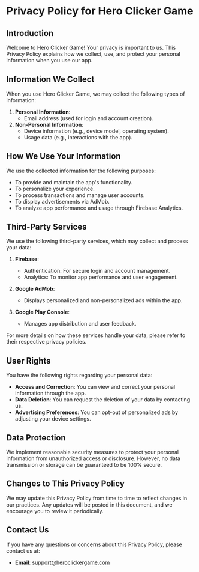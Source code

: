
# Privacy Policy for Hero Clicker Game

## Introduction

Welcome to Hero Clicker Game! Your privacy is important to us. This Privacy Policy explains how we collect, use, and protect your personal information when you use our app.

## Information We Collect

When you use Hero Clicker Game, we may collect the following types of information:

1. **Personal Information**: 
   - Email address (used for login and account creation).
2. **Non-Personal Information**:
   - Device information (e.g., device model, operating system).
   - Usage data (e.g., interactions with the app).

## How We Use Your Information

We use the collected information for the following purposes:
- To provide and maintain the app's functionality.
- To personalize your experience.
- To process transactions and manage user accounts.
- To display advertisements via AdMob.
- To analyze app performance and usage through Firebase Analytics.

## Third-Party Services

We use the following third-party services, which may collect and process your data:

1. **Firebase**:
   - Authentication: For secure login and account management.
   - Analytics: To monitor app performance and user engagement.

2. **Google AdMob**:
   - Displays personalized and non-personalized ads within the app.

3. **Google Play Console**:
   - Manages app distribution and user feedback.

For more details on how these services handle your data, please refer to their respective privacy policies.

## User Rights

You have the following rights regarding your personal data:
- **Access and Correction**: You can view and correct your personal information through the app.
- **Data Deletion**: You can request the deletion of your data by contacting us.
- **Advertising Preferences**: You can opt-out of personalized ads by adjusting your device settings.

## Data Protection

We implement reasonable security measures to protect your personal information from unauthorized access or disclosure. However, no data transmission or storage can be guaranteed to be 100% secure.

## Changes to This Privacy Policy

We may update this Privacy Policy from time to time to reflect changes in our practices. Any updates will be posted in this document, and we encourage you to review it periodically.

## Contact Us

If you have any questions or concerns about this Privacy Policy, please contact us at:
- **Email**: support@heroclickergame.com
